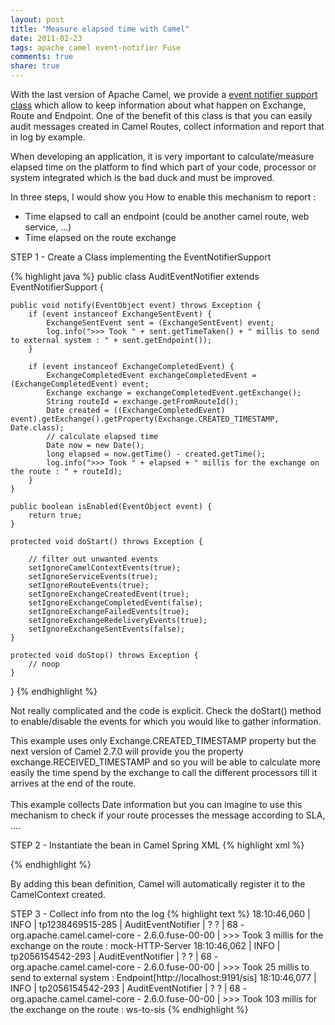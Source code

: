 ```yaml
---
layout: post
title: "Measure elapsed time with Camel"
date: 2011-02-23
tags: apache camel event-notifier Fuse
comments: true
share: true
---
```


With the last version of Apache Camel, we provide a
[event notifier support class](ttp://svn.apache.org/viewvc/camel/trunk/camel-core/src/main/java/org/apache/camel/management/EventNotifierSupport.java?view=markup) which allow to keep information about what happen on Exchange, Route and Endpoint. One of the benefit of this class is that you can easily audit messages created in Camel Routes, collect information and report that in log by example.

When developing an application, it is very important to calculate/measure elapsed time on the platform to find which part of your code, processor or system integrated which is the bad duck and must be improved.

In three steps, I would show you How to enable this mechanism to report :

- Time elapsed to call an endpoint (could be another camel route, web service, ...)
- Time elapsed on the route exchange

STEP 1 - Create a Class implementing the EventNotifierSupport

{% highlight java %}
public class AuditEventNotifier extends EventNotifierSupport {

    public void notify(EventObject event) throws Exception {
        if (event instanceof ExchangeSentEvent) {
            ExchangeSentEvent sent = (ExchangeSentEvent) event;
            log.info(">>> Took " + sent.getTimeTaken() + " millis to send to external system : " + sent.getEndpoint());
        }

        if (event instanceof ExchangeCompletedEvent) {
            ExchangeCompletedEvent exchangeCompletedEvent = (ExchangeCompletedEvent) event;
            Exchange exchange = exchangeCompletedEvent.getExchange();
            String routeId = exchange.getFromRouteId();
            Date created = ((ExchangeCompletedEvent) event).getExchange().getProperty(Exchange.CREATED_TIMESTAMP, Date.class);
            // calculate elapsed time
            Date now = new Date();
            long elapsed = now.getTime() - created.getTime();
            log.info(">>> Took " + elapsed + " millis for the exchange on the route : " + routeId);
        }
    }

    public boolean isEnabled(EventObject event) {
        return true;
    }

    protected void doStart() throws Exception {

        // filter out unwanted events
        setIgnoreCamelContextEvents(true);
        setIgnoreServiceEvents(true);
        setIgnoreRouteEvents(true);
        setIgnoreExchangeCreatedEvent(true);
        setIgnoreExchangeCompletedEvent(false);
        setIgnoreExchangeFailedEvents(true);
        setIgnoreExchangeRedeliveryEvents(true);
        setIgnoreExchangeSentEvents(false);
    }

    protected void doStop() throws Exception {
        // noop
    }
}
{% endhighlight %}

Not really complicated and the code is explicit. Check the doStart() method to enable/disable the events for which you would like to gather information.

This example uses only Exchange.CREATED_TIMESTAMP property but the next version of Camel 2.7.0 will provide you the property exchange.RECEIVED_TIMESTAMP and so you will be able to calculate more easily the time spend by the exchange to call the different processors till it arrives at the end of the route.<br/><br/>This example collects Date information but you can imagine to use this mechanism to check if your route processes the message according to SLA, ....

STEP 2 - Instantiate the bean in Camel Spring XML
{% highlight xml %}
<!-- Event Notifier -->
<bean id="auditEventNotifier" class="com.sfr.audit.AuditEventNotifier">
</bean>
{% endhighlight %}    

By adding this bean definition, Camel will automatically register it to the CamelContext created.
    
STEP 3 - Collect info from nto the log
{% highlight text %}
18:10:46,060 | INFO  | tp1238469515-285 | AuditEventNotifier               | ?                                   ? | 68 - org.apache.camel.camel-core - 2.6.0.fuse-00-00 | >>> Took 3 millis for the exchange on the route : mock-HTTP-Server
18:10:46,062 | INFO  | tp2056154542-293 | AuditEventNotifier               | ?                                   ? | 68 - org.apache.camel.camel-core - 2.6.0.fuse-00-00 | >>> Took 25 millis to send to external system : Endpoint[http://localhost:9191/sis]
18:10:46,077 | INFO  | tp2056154542-293 | AuditEventNotifier               | ?                                   ? | 68 - org.apache.camel.camel-core - 2.6.0.fuse-00-00 | >>> Took 103 millis for the exchange on the route : ws-to-sis
{% endhighlight %}
